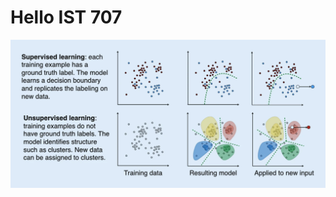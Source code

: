 # Hello IST 707

![image](/68747470733a2f2f75706c6f61642e77696b696d656469612e6f72672f77696b6970656469612f636f6d6d6f6e732f622f62382f537570657276697365645f616e645f756e737570657276697365645f6d616368696e655f6c6561726e696e672e77656270.webp)